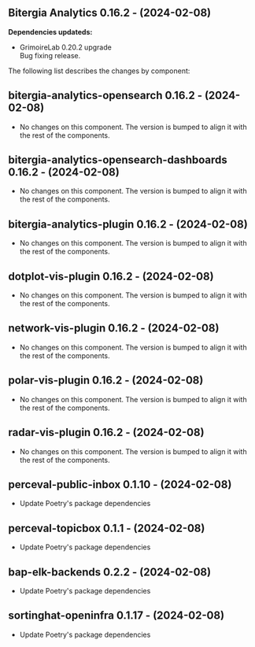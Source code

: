 ## Bitergia Analytics 0.16.2 - (2024-02-08)

**Dependencies updateds:**

 * GrimoireLab 0.20.2 upgrade\
   Bug fixing release.

The following list describes the changes by component:

  ## bitergia-analytics-opensearch 0.16.2 - (2024-02-08)
  
  * No changes on this component. The version is bumped to align it
    with the rest of the components.
  ## bitergia-analytics-opensearch-dashboards 0.16.2 - (2024-02-08)
  
  * No changes on this component. The version is bumped to align it
    with the rest of the components.
  ## bitergia-analytics-plugin 0.16.2 - (2024-02-08)
  
  * No changes on this component. The version is bumped to align it
    with the rest of the components.
  ## dotplot-vis-plugin 0.16.2 - (2024-02-08)
  
  * No changes on this component. The version is bumped to align it
    with the rest of the components.
  ## network-vis-plugin 0.16.2 - (2024-02-08)
  
  * No changes on this component. The version is bumped to align it
    with the rest of the components.
  ## polar-vis-plugin 0.16.2 - (2024-02-08)
  
  * No changes on this component. The version is bumped to align it
    with the rest of the components.
  ## radar-vis-plugin 0.16.2 - (2024-02-08)
  
  * No changes on this component. The version is bumped to align it
    with the rest of the components.
  ## perceval-public-inbox 0.1.10 - (2024-02-08)
  
  * Update Poetry's package dependencies
  ## perceval-topicbox 0.1.1 - (2024-02-08)
  
  * Update Poetry's package dependencies
  ## bap-elk-backends 0.2.2 - (2024-02-08)
  
  * Update Poetry's package dependencies
  ## sortinghat-openinfra 0.1.17 - (2024-02-08)
  
  * Update Poetry's package dependencies
